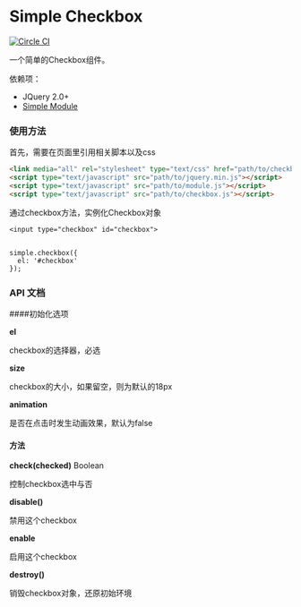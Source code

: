 # Simple Checkbox

[![Circle CI](https://circleci.com/gh/mycolorway/simple-checkbox.png?circle-token=7653cca322502ed59d77d3196a6ee007cf404617)](https://circleci.com/gh/mycolorway/simple-checkbox)

一个简单的Checkbox组件。

依赖项：

- JQuery 2.0+
- [Simple Module](https://github.com/mycolorway/simple-module)

### 使用方法
首先，需要在页面里引用相关脚本以及css

```html
<link media="all" rel="stylesheet" type="text/css" href="path/to/checkbox.css" />
<script type="text/javascript" src="path/to/jquery.min.js"></script>
<script type="text/javascript" src="path/to/module.js"></script>
<script type="text/javascript" src="path/to/checkbox.js"></script>

```

通过checkbox方法，实例化Checkbox对象

```
<input type="checkbox" id="checkbox">


simple.checkbox({
  el: '#checkbox'
});

```

### API 文档

####初始化选项

__el__

checkbox的选择器，必选

__size__

checkbox的大小，如果留空，则为默认的18px

__animation__

是否在点击时发生动画效果，默认为false

#### 方法

__check(checked)__ Boolean 

控制checkbox选中与否

__disable()__ 

禁用这个checkbox

__enable__

启用这个checkbox

__destroy()__

销毁checkbox对象，还原初始环境